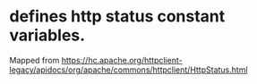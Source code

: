 # defines http status constant variables. 

Mapped from https://hc.apache.org/httpclient-legacy/apidocs/org/apache/commons/httpclient/HttpStatus.html
